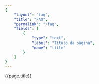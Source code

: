 ```yaml
---
{
	"layout": "faq",
	"title": "FAQ",
	"permalink": "/faq",
	"fields": [
		{
			"type": "text",
			"label": "Título da página",
			"name": "title"
		}
	]
}
---
```


{{page.title}}

